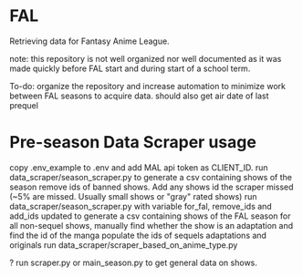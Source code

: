 # FAL
Retrieving data for Fantasy Anime League.

note: this repository is not well organized nor well documented as
it was made quickly before FAL start
and during start of a school term.

To-do: organize the repository and increase automation to minimize work between FAL seasons to acquire data.
should also get air date of last prequel

# Pre-season Data Scraper usage
copy .env_example to .env and add MAL api token as CLIENT_ID.
run data_scraper/season_scraper.py to generate a csv containing shows of the season
remove ids of banned shows. Add any shows id the scraper missed (~5% are missed. Usually small shows or "gray" rated shows)
run data_scraper/season_scraper.py with variable for_fal, remove_ids and add_ids updated to generate a csv containing shows of the FAL season
for all non-sequel shows, manually find whether the show is an adaptation and find the id of the manga
populate the ids of sequels adaptations and originals
run data_scraper/scraper_based_on_anime_type.py


? run scraper.py or main_season.py to get general data on shows.
